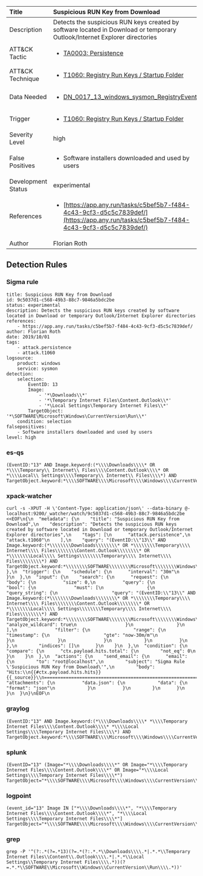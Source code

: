 | Title                | Suspicious RUN Key from Download                                                                                                                                                 |
|:---------------------|:------------------------------------------------------------------------------------------------------------------------------------------------------------|
| Description          | Detects the suspicious RUN keys created by software located in Download or temporary Outlook/Internet Explorer directories                                                                                                                                           |
| ATT&amp;CK Tactic    |  <ul><li>[TA0003: Persistence](https://attack.mitre.org/tactics/TA0003)</li></ul>  |
| ATT&amp;CK Technique | <ul><li>[T1060: Registry Run Keys / Startup Folder](https://attack.mitre.org/techniques/T1060)</li></ul>  |
| Data Needed          | <ul><li>[DN_0017_13_windows_sysmon_RegistryEvent](../Data_Needed/DN_0017_13_windows_sysmon_RegistryEvent.md)</li></ul>  |
| Trigger              | <ul><li>[T1060: Registry Run Keys / Startup Folder](../Triggers/T1060.md)</li></ul>  |
| Severity Level       | high |
| False Positives      | <ul><li>Software installers downloaded and used by users</li></ul>  |
| Development Status   | experimental |
| References           | <ul><li>[https://app.any.run/tasks/c5bef5b7-f484-4c43-9cf3-d5c5c7839def/](https://app.any.run/tasks/c5bef5b7-f484-4c43-9cf3-d5c5c7839def/)</li></ul>  |
| Author               | Florian Roth |


## Detection Rules

### Sigma rule

```
title: Suspicious RUN Key from Download
id: 9c5037d1-c568-49b3-88c7-9846a5bdc2be
status: experimental
description: Detects the suspicious RUN keys created by software located in Download or temporary Outlook/Internet Explorer directories
references:
    - https://app.any.run/tasks/c5bef5b7-f484-4c43-9cf3-d5c5c7839def/
author: Florian Roth
date: 2019/10/01
tags:
    - attack.persistence
    - attack.t1060
logsource:
    product: windows
    service: sysmon
detection:
    selection:
        EventID: 13
        Image: 
            - '*\Downloads\\*'
            - '*\Temporary Internet Files\Content.Outlook\\*'
            - '*\Local Settings\Temporary Internet Files\\*'
        TargetObject: '*\SOFTWARE\Microsoft\Windows\CurrentVersion\Run\\*'
    condition: selection
falsepositives:
    - Software installers downloaded and used by users
level: high
```





### es-qs
    
```
(EventID:"13" AND Image.keyword:(*\\\\Downloads\\\\* OR *\\\\Temporary\\ Internet\\ Files\\\\Content.Outlook\\\\* OR *\\\\Local\\ Settings\\\\Temporary\\ Internet\\ Files\\\\*) AND TargetObject.keyword:*\\\\SOFTWARE\\\\Microsoft\\\\Windows\\\\CurrentVersion\\\\Run\\\\*)
```


### xpack-watcher
    
```
curl -s -XPUT -H \'Content-Type: application/json\' --data-binary @- localhost:9200/_watcher/watch/9c5037d1-c568-49b3-88c7-9846a5bdc2be <<EOF\n{\n  "metadata": {\n    "title": "Suspicious RUN Key from Download",\n    "description": "Detects the suspicious RUN keys created by software located in Download or temporary Outlook/Internet Explorer directories",\n    "tags": [\n      "attack.persistence",\n      "attack.t1060"\n    ],\n    "query": "(EventID:\\"13\\" AND Image.keyword:(*\\\\\\\\Downloads\\\\\\\\* OR *\\\\\\\\Temporary\\\\ Internet\\\\ Files\\\\\\\\Content.Outlook\\\\\\\\* OR *\\\\\\\\Local\\\\ Settings\\\\\\\\Temporary\\\\ Internet\\\\ Files\\\\\\\\*) AND TargetObject.keyword:*\\\\\\\\SOFTWARE\\\\\\\\Microsoft\\\\\\\\Windows\\\\\\\\CurrentVersion\\\\\\\\Run\\\\\\\\*)"\n  },\n  "trigger": {\n    "schedule": {\n      "interval": "30m"\n    }\n  },\n  "input": {\n    "search": {\n      "request": {\n        "body": {\n          "size": 0,\n          "query": {\n            "bool": {\n              "must": [\n                {\n                  "query_string": {\n                    "query": "(EventID:\\"13\\" AND Image.keyword:(*\\\\\\\\Downloads\\\\\\\\* OR *\\\\\\\\Temporary\\\\ Internet\\\\ Files\\\\\\\\Content.Outlook\\\\\\\\* OR *\\\\\\\\Local\\\\ Settings\\\\\\\\Temporary\\\\ Internet\\\\ Files\\\\\\\\*) AND TargetObject.keyword:*\\\\\\\\SOFTWARE\\\\\\\\Microsoft\\\\\\\\Windows\\\\\\\\CurrentVersion\\\\\\\\Run\\\\\\\\*)",\n                    "analyze_wildcard": true\n                  }\n                }\n              ],\n              "filter": {\n                "range": {\n                  "timestamp": {\n                    "gte": "now-30m/m"\n                  }\n                }\n              }\n            }\n          }\n        },\n        "indices": []\n      }\n    }\n  },\n  "condition": {\n    "compare": {\n      "ctx.payload.hits.total": {\n        "not_eq": 0\n      }\n    }\n  },\n  "actions": {\n    "send_email": {\n      "email": {\n        "to": "root@localhost",\n        "subject": "Sigma Rule \'Suspicious RUN Key from Download\'",\n        "body": "Hits:\\n{{#ctx.payload.hits.hits}}{{_source}}\\n================================================================================\\n{{/ctx.payload.hits.hits}}",\n        "attachments": {\n          "data.json": {\n            "data": {\n              "format": "json"\n            }\n          }\n        }\n      }\n    }\n  }\n}\nEOF\n
```


### graylog
    
```
(EventID:"13" AND Image.keyword:(*\\\\Downloads\\\\* *\\\\Temporary Internet Files\\\\Content.Outlook\\\\* *\\\\Local Settings\\\\Temporary Internet Files\\\\*) AND TargetObject.keyword:*\\\\SOFTWARE\\\\Microsoft\\\\Windows\\\\CurrentVersion\\\\Run\\\\*)
```


### splunk
    
```
(EventID="13" (Image="*\\\\Downloads\\\\*" OR Image="*\\\\Temporary Internet Files\\\\Content.Outlook\\\\*" OR Image="*\\\\Local Settings\\\\Temporary Internet Files\\\\*") TargetObject="*\\\\SOFTWARE\\\\Microsoft\\\\Windows\\\\CurrentVersion\\\\Run\\\\*")
```


### logpoint
    
```
(event_id="13" Image IN ["*\\\\Downloads\\\\*", "*\\\\Temporary Internet Files\\\\Content.Outlook\\\\*", "*\\\\Local Settings\\\\Temporary Internet Files\\\\*"] TargetObject="*\\\\SOFTWARE\\\\Microsoft\\\\Windows\\\\CurrentVersion\\\\Run\\\\*")
```


### grep
    
```
grep -P '^(?:.*(?=.*13)(?=.*(?:.*.*\\Downloads\\\\.*|.*.*\\Temporary Internet Files\\Content\\.Outlook\\\\.*|.*.*\\Local Settings\\Temporary Internet Files\\\\.*))(?=.*.*\\SOFTWARE\\Microsoft\\Windows\\CurrentVersion\\Run\\\\.*))'
```



